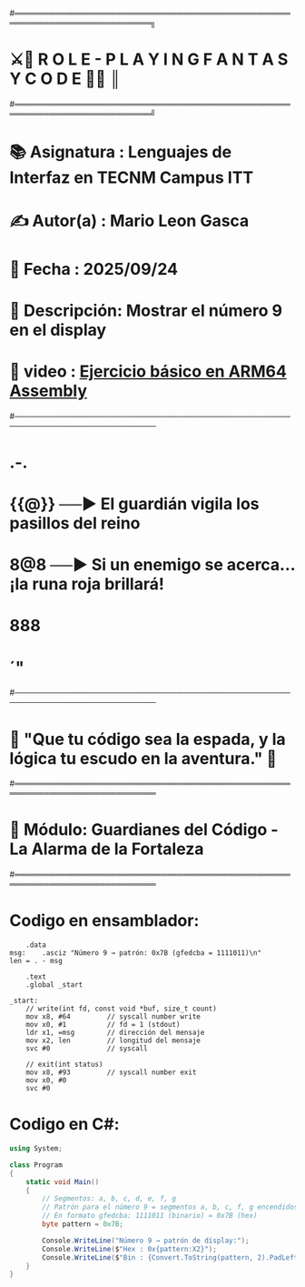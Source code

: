 #══════════════════════════════════════════════════════════════════════════╗
# ⚔️🏰  R O L E - P L A Y I N G   F A N T A S Y   C O D E 🧙✨               ║
#══════════════════════════════════════════════════════════════════════════╝
# 📚 Asignatura : Lenguajes de Interfaz en TECNM Campus ITT
# ✍️ Autor(a)   : Mario Leon Gasca
# 📅 Fecha      : 2025/09/24
# 🧾 Descripción: Mostrar el número 9 en el display
# 🔗 video : [Ejercicio básico en ARM64 Assembly](https://asciinema.org/a/EJX1J0WZdZJSGyBp0qDDARwDh)
#───────────────────────────────────────────────────────────────────────────
#        .-.
#       {{@}}  ──► El guardián vigila los pasillos del reino
#       8@8    ──► Si un enemigo se acerca… ¡la runa roja brillará!
#       888
#        ´"
#───────────────────────────────────────────────────────────────────────────
# 🌟 "Que tu código sea la espada, y la lógica tu escudo en la aventura." 🌟
#═══════════════════════════════════════════════════════════════════════════
# 🏹 Módulo:  **Guardianes del Código - La Alarma de la Fortaleza**
#═══════════════════════════════════════════════════════════════════════════

# Codigo en ensamblador:
```assembly
    .data
msg:    .asciz "Número 9 → patrón: 0x7B (gfedcba = 1111011)\n"
len = . - msg

    .text
    .global _start

_start:
    // write(int fd, const void *buf, size_t count)
    mov x8, #64         // syscall number write
    mov x0, #1          // fd = 1 (stdout)
    ldr x1, =msg        // dirección del mensaje
    mov x2, len         // longitud del mensaje
    svc #0              // syscall

    // exit(int status)
    mov x8, #93         // syscall number exit
    mov x0, #0
    svc #0
```
# Codigo en C#:

```csharp
using System;

class Program
{
    static void Main()
    {
        // Segmentos: a, b, c, d, e, f, g
        // Patrón para el número 9 = segmentos a, b, c, f, g encendidos
        // En formato gfedcba: 1111011 (binario) = 0x7B (hex)
        byte pattern = 0x7B;  

        Console.WriteLine("Número 9 → patrón de display:");
        Console.WriteLine($"Hex : 0x{pattern:X2}");
        Console.WriteLine($"Bin : {Convert.ToString(pattern, 2).PadLeft(7, '0')} (gfedcba)");
    }
}
```
